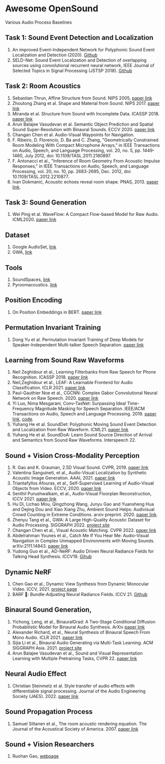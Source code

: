 # Awesome OpenSound
Various Audio Process Baselines

## Task 1: Sound Event Detection and Localization

1. An improved Event-Independent Network for Polyphonic Sound Event Localization and Detection (2020). [Github](https://github.com/yinkalario/EIN-SELD) 
2. SELD-Net: Sound Event Localization and Detection of overlapping sources using convolutional recurrent neural network, IEEE Journal of Selected Topics in Signal Processing (JSTSP 2018). [Github](https://github.com/sharathadavanne/seld-dcase2020)

## Task 2: Room Acoustics

1. Sebastian Thrun, Affine Structure from Sound. NIPS 2005, [paper link](https://papers.nips.cc/paper/2005/file/a7a3d70c6d17a73140918996d03c014f-Paper.pdf)
2. Zhoutong Zhang et al. Shape and Material from Sound. NIPS 2017. [paper link](https://papers.nips.cc/paper/2017/file/f4552671f8909587cf485ea990207f3b-Paper.pdf)
3. Miranda et al. Structure from Sound with Incomplete Data. ICASSP 2018. [paper link](https://ieeexplore.ieee.org/document/8462559)
4. Arun Balajee Vasudevan et al. Semantic Object Prediction and Spatial Sound Super-Resolution with Binaural Sounds. ECCV 2020. [paper link](https://www.trace.ethz.ch/publications/2020/sound_perception/index.html)
5. Changan Chen et al. Audio-Visual Waypoints for Navigation.
6. F. Ribeiro, D. Florencio, D. Ba and C. Zhang, "Geometrically Constrained Room Modeling With Compact Microphone Arrays," in IEEE Transactions on Audio, Speech, and Language Processing, vol. 20, no. 5, pp. 1449-1460, July 2012, doi: 10.1109/TASL.2011.2180897.
7. F. Antonacci et al., "Inference of Room Geometry From Acoustic Impulse Responses," in IEEE Transactions on Audio, Speech, and Language Processing, vol. 20, no. 10, pp. 2683-2695, Dec. 2012, doi: 10.1109/TASL.2012.2210877.
8. Ivan Dokmanić, Acoustic echoes reveal room shape. PNAS, 2013. [paper link](https://www.pnas.org/doi/10.1073/pnas.1221464110#:~:text=Geometric%20relationships%20between%20the%20arrival,description%20of%20convex%20polyhedral%20rooms.).

## Task 3: Sound Generation

1. Wei Ping et al. WaveFlow: A Compact Flow-based Model for Raw Audio. ICML2020. [paper link](https://arxiv.org/pdf/1912.01219.pdf)

## Dataset

1. Google AudioSet, [link](https://research.google.com/audioset/)
2. GWA, [link](https://gamma.umd.edu/publication/835)

## Tools

1. SoundSpaces, [link](http://vision.cs.utexas.edu/projects/audio_visual_navigation/)
2. Pyroomacoustics. [link](https://pyroomacoustics.readthedocs.io/en/pypi-release/index.html)

## Position Encoding

1. On Position Embeddings in BERT. [paper link](https://openreview.net/pdf?id=onxoVA9FxMw)

## Permutation Invariant Training

1. Dong Yu et al. Permutation Invariant Training of Deep Models for Speaker-Independent Multi-talker Speech Separation. [paper link](https://arxiv.org/abs/1607.00325)

## Learning from Sound Raw Waveforms

1. Neil Zeghidour et al., Learning Filterbanks from Raw Speech for Phone Recognition. ICASSP 2018. [paper link](https://arxiv.org/abs/1711.01161)
2. Neil,Zeghidour et al., LEAF: A Learnable Frontend for Audio Classification. ICLR 2021. [paper link](https://arxiv.org/abs/2101.08596)
3. Paul-Gauthier Noe et al., CGCNN: Complex Gabor Convolutional Neural Network on Raw Speech. 2020. [paper link](https://arxiv.org/abs/2002.04569)
4. Yi Luo, Nima Mesgarani, Conv-TasNet: Surpassing Ideal Time-Frequency Magnitude Masking for Speech Separation. IEEE/ACM Transactions on Audio, Speech and Language Processing. 2019. [paper link](https://arxiv.org/abs/1809.07454), [code](https://github.com/kaituoxu/Conv-TasNet).
5. Yuhang He et al. SoundDet: Polyphonic Moving Sound Event Detection and Localization from Raw Waveform. ICML21. [paper link](http://proceedings.mlr.press/v139/he21b/he21b.pdf)
6. Yuhang He et al. SoundDoA: Learn Sound Source Direction of Arrival and Semantics from Sound Raw Waveforms. Interspeech 22.

## Sound + Vision Cross-Modality Perception

1. R. Gao and K. Grauman, 2.5D Visual Sound. CVPR, 2019. [paper link](http://vision.cs.utexas.edu/projects/2.5D_visual_sound/)
2. Valentina Sanguineti, et al., Audio-Visual Localization by Synthetic Acoustic Image Generation. AAAI, 2021. [paper link](https://ojs.aaai.org/index.php/AAAI/article/view/16354)
3. Triantafyllos Afouras, et al., Self-Supervised Learning of Audio-Visual Objects from Video. ECCV, 2020. [paper link](https://arxiv.org/pdf/2008.04237.pdf)
4. Senthil Purushwalkam, et al., Audio-Visual Floorplan Reconstruction, ICCV  2021. [paper link](https://github.com/senthilps8/avmap)
5. Hu Di, Lichao Mou, Qingzhong Wang, Junyu Gao and Yuansheng Hua and Dejing Dou and Xiao Xiang Zhu, Ambient Sound Helps: Audivisual Crowd Counting in Extreme Conditions. arxiv preprint. 2020. [paper link](https://arxiv.org/pdf/2005.07097.pdf).
6. Zhenyu Tang et al., GWA: A Large High-Quality Acoustic Dataset for Audio Processing. SIGGRAPH 2022. [project site](https://gamma.umd.edu/pro/sound/gwa)
7. Changan Chen et al., Visual Acoustic Matching. CVPR 2022. [paper link](https://openaccess.thecvf.com/content/CVPR2022/papers/Chen_Visual_Acoustic_Matching_CVPR_2022_paper.pdf)
8. Abdelrahman Younes et al., Catch Me If You Hear Me: Audio-Visual Navigation in Complex
Unmapped Environments with Moving Sounds. arXiv:2111.14843. [paper link](http://dav-nav.cs.uni-freiburg.de/)
9. Yudong Guo et al., AD-NeRF: Audio Driven Neural Radiance Fields for Talking Head Synthesis. ICCV19. [Gihub](https://github.com/YudongGuo/AD-NeRF)

## Dynamic NeRF
1. Chen Gao et al., Dynamic View Synthesis from Dynamic Monocular Video. ICCV, 2021. [project page](https://free-view-video.github.io)
2. BARF 🤮: Bundle-Adjusting Neural Radiance Fields. ICCV 21. [Github](https://github.com/chenhsuanlin/bundle-adjusting-NeRF)

## Binaural Sound Generation,
1. Yichong, Leng, et al., BinauralGrad: A Two-Stage Conditional Diffusion Probabilistic Model for Binaural Audio Synthesis. ArXiv [paper link](https://arxiv.org/abs/2205.14807)
2. Alexander Richard, et al., Neural Synthesis of Binaural Speech From Mono Audio. ICLR 2021. [paper link](https://openreview.net/forum?id=uAX8q61EVRu)
3. Sijia Li et al., Binaural Audio Generating via Multi-Task Learning. ACM SIGGRAPH Asia. 2021. [project site](https://gamma.umd.edu/publication/835)
4. Arun Balajee Vasudevan et al., Sound and Visual Representation Learning with Multiple Pretraining Tasks, CVPR 22. [paper link](https://openaccess.thecvf.com/content/CVPR2022/papers/Vasudevan_Sound_and_Visual_Representation_Learning_With_Multiple_Pretraining_Tasks_CVPR_2022_paper.pdf)

## Neural Audio Effect
1. Christian Steinmetz et al. Style transfer of audio effects with differentiable signal processing. Journal of the Audio Engineering Society (JAES). 2022. [paper link](https://www.christiansteinmetz.com/)

## Sound Propagation Process
1. Samuel Siltanen et al., The room acoustic rendering equation. The Journal of the Acoustical Society of America. 2007. [paper link](https://asa.scitation.org/doi/pdf/10.1121/1.2766781)

## Sound + Vision Researchers

1. Ruohan Gao, [webpage](https://ai.stanford.edu/~rhgao/)



